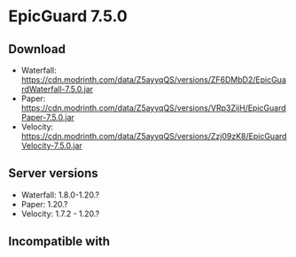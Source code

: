 # EpicGuard 7.5.0

## Download
- Waterfall: https://cdn.modrinth.com/data/Z5ayyqQS/versions/ZF6DMbD2/EpicGuardWaterfall-7.5.0.jar
- Paper: https://cdn.modrinth.com/data/Z5ayyqQS/versions/VRp3ZijH/EpicGuardPaper-7.5.0.jar
- Velocity: https://cdn.modrinth.com/data/Z5ayyqQS/versions/Zzj09zK8/EpicGuardVelocity-7.5.0.jar

## Server versions
- Waterfall: 1.8.0-1.20.?
- Paper: 1.20.?
- Velocity: 1.7.2 - 1.20.?

## Incompatible with